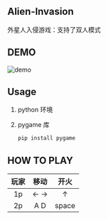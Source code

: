 ## Alien-Invasion

外星人入侵游戏：支持了双人模式

## DEMO

![demo](D:\Documents\Coding\python-alien-invasion\images\demo.gif)

## Usage

1. python 环境

2. pygame 库

   ```python
   pip install pygame
   ```

## HOW TO PLAY

| 玩家 | 移动  | 开火  |
| :--: | :---: | :---: |
|  1p  |  ← →  |   ↑   |
|  2p  | A   D | space |

